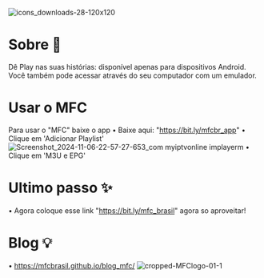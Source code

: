 ![icons_downloads-28-120x120](https://github.com/user-attachments/assets/bc7efceb-451e-4b9b-b0e1-ef2be7b7a4e9)

# Sobre 📜
Dê Play nas suas histórias:
disponível apenas para dispositivos Android. Você também pode acessar através do seu computador com um emulador.

# Usar o MFC
Para usar o "MFC" baixe o app
• Baixe aqui: "https://bit.ly/mfcbr_app"
• Clique em 'Adicionar Playlist'
![Screenshot_2024-11-06-22-57-27-653_com myiptvonline implayerm](https://github.com/user-attachments/assets/de38c776-8632-4165-8dec-0cdcf036aa92)
• Clique em 'M3U e EPG'
# Ultimo passo ✨
• Agora coloque esse link "https://bit.ly/mfc_brasil" agora so aproveitar!

# Blog 💡
• https://mfcbrasil.github.io/blog_mfc/
![cropped-MFClogo-01-1](https://github.com/user-attachments/assets/ee60c745-be54-421a-a0b7-f8da2db94736)
